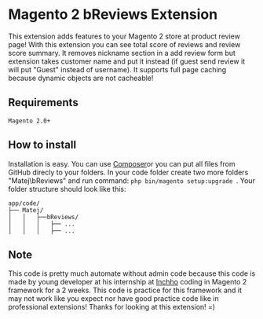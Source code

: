  Magento 2 bReviews Extension
==========================

This extension adds features to your Magento 2 store at product review page!
With this extension you can see total score of reviews and review score summary. It removes nickname section in a add review form but extension takes customer name and put it instead (if guest send review it will put "Guest" instead of username).
It supports full page caching because dynamic objects are not cacheable!
 
## Requirements

```
Magento 2.0+
```

## How to install

Installation is easy. You can use [Composer](https://getcomposer.org/)or you can put all files from GitHub direcly to your folders. In your code folder create two more folders "Matej\bReviews" and run command:
```php bin/magento setup:upgrade ```. Your folder structure should look like this:
```
app/code/
├── Matej/
│   │   ├──bReviews/
│   │   │   ├── ...
│   │   │   ├── ...
```

## Note
This code is pretty much automate without admin code because this code is made by young developer at his internship at [Inchho](http://www.inchoo.net/) coding in Magento 2 framework for a 2 weeks. This code is practice for this framework and it may not work like you expect nor have good practice code like in professional extensions!
Thanks for looking at this extension! =)
